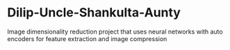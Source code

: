 # Dilip-Uncle-Shankulta-Aunty
Image dimensionality reduction project that uses neural networks with auto encoders for feature extraction and image compression
